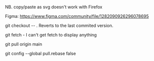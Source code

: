 NB. copy/paste as svg doesn't work with Firefox

Figma: https://www.figma.com/community/file/1282090926296078695

git checkout -- . Reverts to the last commited version.

git fetch - I can't get fetch to display anything

git pull origin main

git config --global pull.rebase false
